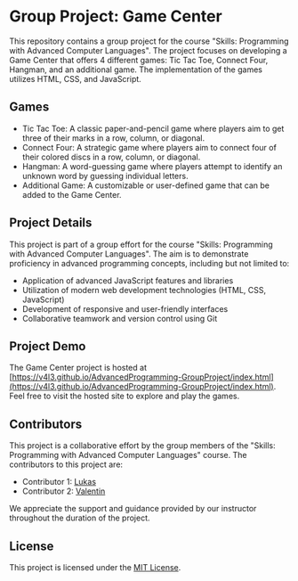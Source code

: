 # Group Project: Game Center

This repository contains a group project for the course "Skills: Programming with Advanced Computer Languages". The project focuses on developing a Game Center that offers 4 different games: Tic Tac Toe, Connect Four, Hangman, and an additional game. The implementation of the games utilizes HTML, CSS, and JavaScript.

## Games

- Tic Tac Toe: A classic paper-and-pencil game where players aim to get three of their marks in a row, column, or diagonal.
- Connect Four: A strategic game where players aim to connect four of their colored discs in a row, column, or diagonal.
- Hangman: A word-guessing game where players attempt to identify an unknown word by guessing individual letters.
- Additional Game: A customizable or user-defined game that can be added to the Game Center.

## Project Details

This project is part of a group effort for the course "Skills: Programming with Advanced Computer Languages". The aim is to demonstrate proficiency in advanced programming concepts, including but not limited to:

- Application of advanced JavaScript features and libraries
- Utilization of modern web development technologies (HTML, CSS, JavaScript)
- Development of responsive and user-friendly interfaces
- Collaborative teamwork and version control using Git

## Project Demo

The Game Center project is hosted at [https://v4l3.github.io/AdvancedProgramming-GroupProject/index.html](https://v4l3.github.io/AdvancedProgramming-GroupProject/index.html). Feel free to visit the hosted site to explore and play the games.


## Contributors

This project is a collaborative effort by the group members of the "Skills: Programming with Advanced Computer Languages" course. The contributors to this project are:

- Contributor 1: [Lukas](https://github.com/username1)
- Contributor 2: [Valentin](https://github.com/username2)

We appreciate the support and guidance provided by our instructor throughout the duration of the project.

## License

This project is licensed under the [MIT License](LICENSE).
